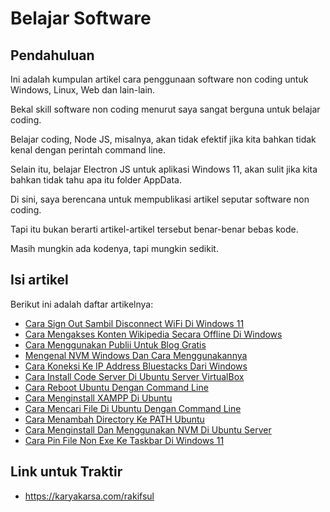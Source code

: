 # Belajar Software

## Pendahuluan

Ini adalah kumpulan artikel cara penggunaan software non coding untuk Windows, Linux, Web dan lain-lain.

Bekal skill software non coding menurut saya sangat berguna untuk belajar coding.

Belajar coding, Node JS, misalnya, akan tidak efektif jika kita bahkan tidak kenal dengan perintah command line.

Selain itu, belajar Electron JS untuk aplikasi Windows 11, akan sulit jika kita bahkan tidak tahu apa itu folder AppData.

Di sini, saya berencana untuk mempublikasi artikel seputar software non coding.

Tapi itu bukan berarti artikel-artikel tersebut benar-benar bebas kode.

Masih mungkin ada kodenya, tapi mungkin sedikit.

## Isi artikel

Berikut ini adalah daftar artikelnya:

-   [Cara Sign Out Sambil Disconnect WiFi Di Windows 11](https://github.com/rakifsul/Belajar-Software/blob/main/Cara-Sign-Out-Sambil-Disconnect-WiFi-Di-Windows-11.md)
-   [Cara Mengakses Konten Wikipedia Secara Offline Di Windows](https://github.com/rakifsul/Belajar-Software/blob/main/Cara-Mengakses-Konten-Wikipedia-Secara-Offline-Di-Windows.md)
-   [Cara Menggunakan Publii Untuk Blog Gratis](https://github.com/rakifsul/Belajar-Software/blob/main/Cara-Menggunakan-Publii-Untuk-Blog-Gratis.md)
-   [Mengenal NVM Windows Dan Cara Menggunakannya](https://github.com/rakifsul/Belajar-Software/blob/main/Mengenal-NVM-Windows-Dan-Cara-Menggunakannya.md)
-   [Cara Koneksi Ke IP Address Bluestacks Dari Windows](https://github.com/rakifsul/Belajar-Software/blob/main/Cara-Koneksi-Ke-IP-Address-BlueStacks-Dari-Windows.md)
-   [Cara Install Code Server Di Ubuntu Server VirtualBox](https://github.com/rakifsul/Belajar-Software/blob/main/Cara-Install-Code-Server-Di-Ubuntu-Server-VirtualBox.md)
-   [Cara Reboot Ubuntu Dengan Command Line](https://github.com/rakifsul/Belajar-Software/blob/main/Cara-Reboot-Ubuntu-Dengan-Command-Line.md)
-   [Cara Menginstall XAMPP Di Ubuntu](https://github.com/rakifsul/belajar_software/blob/main/Cara-Menginstall-XAMPP-Di-Ubuntu.md)
-   [Cara Mencari File Di Ubuntu Dengan Command Line](https://github.com/rakifsul/belajar_software/blob/main/Cara-Mencari-File-Di-Ubuntu-Dengan-Command-Line.md)
-   [Cara Menambah Directory Ke PATH Ubuntu](https://github.com/rakifsul/belajar_software/blob/main/Cara-Menambah-Directory-Ke-PATH-Ubuntu.md)
-   [Cara Menginstall Dan Menggunakan NVM Di Ubuntu Server](https://github.com/rakifsul/belajar_software/blob/main/Cara-Menginstall-Dan-Menggunakan-NVM-Di-Ubuntu-Server.md)
-   [Cara Pin File Non Exe Ke Taskbar Di Windows 11](https://github.com/rakifsul/belajar_software/blob/main/Cara-Pin-File-Non-Exe-Ke-Taskbar-Di-Windows-11.md)

## Link untuk Traktir

- https://karyakarsa.com/rakifsul
